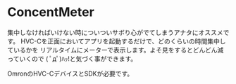 ConcentMeter
============
集中しなければいけない時についついサボり心がでてしまうアナタにオススメです。
HVC-Cを正面においてアプリを起動するだけで、どのくらいの時間集中しているかを
リアルタイムにメーターで表示します。よそ見をするとどんどん減っていくので
( ﾟдﾟ)ﾊｯ!と気づく事ができます。

OmronのHVC-CデバイスとSDKが必要です。

